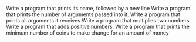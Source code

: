 Write a program that prints its name, followed by a new line
Write a program that prints the number of arguments passed into it.
Write a program that prints all arguments it receives
Write a program that multiplies two numbers
Write a program that adds positive numbers.
Write a program that prints the minimum number of coins to make change for an amount of money

